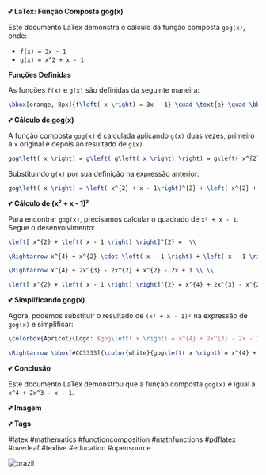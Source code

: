 :two_hearts: **LaTex: Função Composta gog(x)**

Este documento LaTex demonstra o cálculo da função composta `gog(x)`, onde:

* `f(x) = 3x - 1`
* `g(x) = x^2 + x - 1`

**Funções Definidas**

As funções `f(x)` e `g(x)` são definidas da seguinte maneira:

```latex
\bbox[orange, 8px]{f\left( x \right) = 3x - 1} \quad \text{e} \quad \bbox[orange, 8px]{g\left( x \right) = x^{2} + x - 1}
```

:two_hearts: **Cálculo de gog(x)**

A função composta `gog(x)` é calculada aplicando `g(x)` duas vezes, primeiro a `x` original e depois ao resultado de `g(x)`.

```latex
gog\left( x \right) = g\left( g\left( x \right) \right) = g\left( x^{2} + x - 1 \right)
```

Substituindo `g(x)` por sua definição na expressão anterior:

```latex
gog\left( x \right) = \left( x^{2} + x - 1\right)^{2} + \left( x^{2} + x - 1 \right) - 1 
```

:two_hearts: **Cálculo de (x² + x - 1)²**

Para encontrar `gog(x)`, precisamos calcular o quadrado de `x² + x - 1`. Segue o desenvolvimento:

```latex
\left[ x^{2} + \left( x - 1 \right) \right]^{2} =  \\

\Rightarrow x^{4} + x^{2} \cdot \left( x - 1 \right) + \left( x - 1 \right)^{2}   \\

\Rightarrow x^{4} + 2x^{3} - 2x^{2} + x^{2} - 2x + 1 \\ \\

\left[ x^{2} + \left( x - 1 \right) \right]^{2} = x^{4} + 2x^{3} - x^{2} - 2x + 1
```

:two_hearts: **Simplificando gog(x)**

Agora, podemos substituir o resultado de `(x² + x - 1)²` na expressão de `gog(x)` e simplificar:

```latex
\colorbox{Apricot}{Logo: $gog\left( x \right) = x^{4} + 2x^{3} - 2x - 1 + x^{2} + x - 1 - 1 $} \\

\Rightarrow \bbox[#CC3333]{\color{white}{gog\left( x \right) = x^{4} + 2x^{3} - x - 1}}
```

:two_hearts: **Conclusão**

Este documento LaTex demonstrou que a função composta `gog(x)` é igual a `x^4 + 2x^3 - x - 1`.

:two_hearts: **Imagem**


:two_hearts: **Tags**

#latex #mathematics #functioncomposition #mathfunctions #pdflatex #overleaf #texlive #education #opensource 

![brazil](https://github.com/pedromxavier/flag-badges/raw/main/badges/BR.svg)

